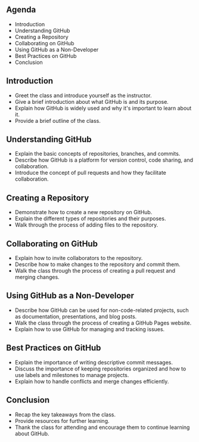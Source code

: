 ## Agenda
* Introduction
* Understanding GitHub
* Creating a Repository
* Collaborating on GitHub
* Using GitHub as a Non-Developer
* Best Practices on GitHub
* Conclusion

## Introduction
- Greet the class and introduce yourself as the instructor.
- Give a brief introduction about what GitHub is and its purpose.
- Explain how GitHub is widely used and why it's important to learn about it.
- Provide a brief outline of the class.

## Understanding GitHub
- Explain the basic concepts of repositories, branches, and commits.
- Describe how GitHub is a platform for version control, code sharing, and collaboration.
- Introduce the concept of pull requests and how they facilitate collaboration.

## Creating a Repository
- Demonstrate how to create a new repository on GitHub.
- Explain the different types of repositories and their purposes.
- Walk through the process of adding files to the repository.

## Collaborating on GitHub
- Explain how to invite collaborators to the repository.
- Describe how to make changes to the repository and commit them.
- Walk the class through the process of creating a pull request and merging changes.

## Using GitHub as a Non-Developer
- Describe how GitHub can be used for non-code-related projects, such as documentation, presentations, and blog posts.
- Walk the class through the process of creating a GitHub Pages website.
- Explain how to use GitHub for managing and tracking issues.

## Best Practices on GitHub
- Explain the importance of writing descriptive commit messages.
- Discuss the importance of keeping repositories organized and how to use labels and milestones to manage projects.
- Explain how to handle conflicts and merge changes efficiently.

## Conclusion
- Recap the key takeaways from the class.
- Provide resources for further learning.
- Thank the class for attending and encourage them to continue learning about GitHub.
